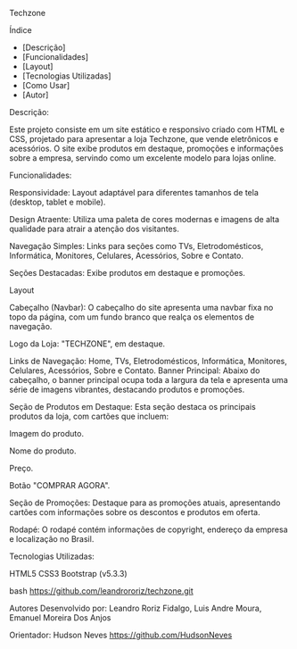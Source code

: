 Techzone

 Índice

- [Descrição]
- [Funcionalidades]
- [Layout]
- [Tecnologias Utilizadas]
- [Como Usar]
- [Autor]

Descrição:

Este projeto consiste em um site estático e responsivo criado com HTML e CSS, projetado para apresentar a loja Techzone, que vende eletrônicos e acessórios. O site exibe produtos em destaque, promoções e informações sobre a empresa, servindo como um excelente modelo para lojas online.

Funcionalidades:

Responsividade: Layout adaptável para diferentes tamanhos de tela (desktop, tablet e mobile).

Design Atraente: Utiliza uma paleta de cores modernas e imagens de alta qualidade para atrair a atenção dos visitantes.

Navegação Simples: Links para seções como TVs, Eletrodomésticos, Informática, Monitores, Celulares, Acessórios, Sobre e Contato.

Seções Destacadas: Exibe produtos em destaque e promoções.

Layout

Cabeçalho (Navbar): O cabeçalho do site apresenta uma navbar fixa no topo da página, com um fundo branco que realça os elementos de navegação.

Logo da Loja: "TECHZONE", em destaque.

Links de Navegação: Home, TVs, Eletrodomésticos, Informática, Monitores, Celulares, Acessórios, Sobre e Contato.
Banner Principal: Abaixo do cabeçalho, o banner principal ocupa toda a largura da tela e apresenta uma série de imagens vibrantes, destacando produtos e promoções.

Seção de Produtos em Destaque: Esta seção destaca os principais produtos da loja, com cartões que incluem:

Imagem do produto.

Nome do produto.

Preço.

Botão "COMPRAR AGORA".

Seção de Promoções: Destaque para as promoções atuais, apresentando cartões com informações sobre os descontos e produtos em oferta.

Rodapé: O rodapé contém informações de copyright, endereço da empresa e localização no Brasil.

Tecnologias Utilizadas:

HTML5
CSS3
Bootstrap (v5.3.3)

bash https://github.com/leandrororiz/techzone.git

Autores Desenvolvido por: Leandro Roriz Fidalgo, Luis Andre Moura, Emanuel Moreira Dos Anjos

Orientador: Hudson Neves https://github.com/HudsonNeves
